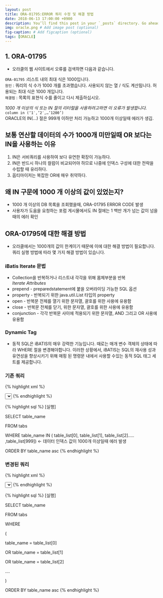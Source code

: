 ```yaml
---
layout: post
title: ORA-01795:ERROR 쿼리 수정 및 해결 방법
date: 2018-06-13 17:00:00 +0900
description: You’ll find this post in your `_posts` directory. Go ahead and edit it and re-build the site to see your changes. # Add post description (optional)
img: oracle.png # Add image post (optional)
fig-caption: # Add figcaption (optional)
tags: [ORACLE]
---
```


## 1. ORA-01795
- 오라클의 웹 사이트에서 오류를 검색하면 다음과 같습니다.

`ORA-01795` :리스트 내의 최대 식은 1000입니다.  
`원인` : 쿼리의 식 수가 1000 개를 초과했습니다. 사용되지 않는 열 / 식도 계산됩니다. 허용되는 최대 식은 1000 개입니다.  
`해결법` : 목록의 표현식 수를 줄이고 다시 제출하십시오.  


_1000 개 이상의 식 또는 IN 절의 리터럴을 사용하려고하면 이 오류가 발생합니다._  
`column in (‘1′,’2′,…’1200’)`  
ORACLE의 IN(...) 절은 999개 이하만 처리 가능하고 1000개 이상일때 에러가 생김.  

## 보통 연산할 데이터의 수가 1000개 미만일때 OR 보다는 IN을 사용하는 이유
1) IN은 서비쿼리를 사용하여 보다 유연한 확장이 가능하다.  
2) IN은 반드시 하나의 컬럼이 비교되어야 하므로 나중에 인덱스 구성에 대한 전략을 수립할 때 유리하다.  
3) 옵티마이저는 복잡한 OR에 매우 취약하다.  


## 왜 IN 구문에 1000 개 이상의 값이 있었는지?
- 1000 개 이상의 DB 목록을 조회했을때, ORA-01795 ERROR CODE 발생 
- 사용자가 도움을 요청하는 포럼 게시물에서도  IN 절에는 1 백만 개가 넘는 값이 넘을때의 에러 확인


## ORA-01795에 대한 해결 방법
- 오라클에서는 1000개의 값이 한계이기 때문에 이에 대한 해결 방법이 필요합니다. 쿼리 실행 방법에 따라 몇 가지 해결 방법이 있습니다.


### iBatis Iterate 문법
- Collection을 반복하거나 리스트내 각각을 위해 몸체부분을 반복  
*Iterate Attributes*
- prepend - preparedstatement에 붙을 오버라이딩 가능한 SQL 옵션
- property - 반복되기 위한 java.util.List 타입의 property
- open - 반복문 전체를 열기 위한 문자열, 괄호를 위한 사용에 유용함
- close - 반복문 전체를 닫기, 위한 문자열, 괄호를 위한 사용에 유용함
- conjunction - 각각 반복문 사이에 적용되기 위한 문자열, AND 그리고 OR 사용에 유용함


### Dynamic Tag
- 동적 SQL은 iBATIS의 매우 강력한 기능입니다. 때로는 매개 변수 객체의 상태에 따라 WHERE 절을 변경해야합니다. 
이러한 상황에서, iBATIS는 SQL의 재사용 성과 유연성을 향상시키기 위해 매핑 된 명령문 내에서 사용할 수있는 동적 SQL 태그 세트를 제공합니다.  


### 기존 쿼리
{% highlight xml %}

<select id="selectTableExistList" parameterClass="commonVO" resultClass="commonVO">
 <![CDATA[
 SELECT table_name FROM tabs
 ]]>
 
 <isNotNull property="table_name">
 where table_name = #table_name#
 </isNotNull>
 
 <isNull property="table_name">
 <iterate property="table_list" prepend=" WHERE table_name IN " open="(" close=")" conjunction=",">
 #table_list[]#
 </iterate>
 ORDER BY table_name asc
 </isNull>
 </select>
{% endhighlight %}

{% highlight sql %}
[실행]

SELECT table_name

FROM tabs

WHERE table_name IN ( table_list[0], table_list[1], table_list[2]..... ,table_list[999]) ← 데이터 인덱스 값이 1000개 이상일때 에러 발생 

ORDER BY table_name asc
{% endhighlight %}


### 변경된 쿼리
{% highlight xml %}


<select id="selectTableExistList" parameterClass="commonVO" resultClass="commonVO">
 <![CDATA[
 SELECT table_name FROM tabs
 ]]>
 <dynamic prepend="WHERE">
 <isNotNull property="table_name">
 table_name = #table_name#
 </isNotNull>

<isNull property="table_name">
 <iterate property="table_list" open="(" close=")" conjunction=" OR ">
 table_name = #table_list[]#
 </iterate>
 ORDER BY table_name asc
 </isNull>
 </dynamic>
</select>
{% endhighlight %}

{% highlight sql %}
[실행]

SELECT table_name

FROM tabs

WHERE

(

table_name = table_list[0]

OR table_name = table_list[1]

OR table_name = table_list[2]

....

)

ORDER BY table_name asc
{% endhighlight %}
